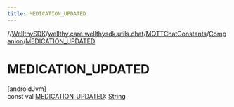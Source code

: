 ```yaml
---
title: MEDICATION_UPDATED
---
```

//[WellthySDK](../../../../index.html)/[wellthy.care.wellthysdk.utils.chat](../../index.html)/[MQTTChatConstants](../index.html)/[Companion](index.html)/[MEDICATION_UPDATED](-m-e-d-i-c-a-t-i-o-n_-u-p-d-a-t-e-d.html)



# MEDICATION_UPDATED



[androidJvm]\
const val [MEDICATION_UPDATED](-m-e-d-i-c-a-t-i-o-n_-u-p-d-a-t-e-d.html): [String](https://kotlinlang.org/api/latest/jvm/stdlib/kotlin/-string/index.html)




